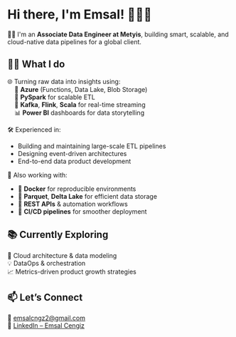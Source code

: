 # Hi there, I'm Emsal! 💁‍♀️✨

🧑‍💻 I'm an **Associate Data Engineer at Metyis**, building smart, scalable, and cloud-native data pipelines for a global client.



## 👩‍💻 What I do

🌐 Turning raw data into insights using:  
&nbsp;&nbsp;&nbsp;&nbsp;💙 **Azure** (Functions, Data Lake, Blob Storage)  
&nbsp;&nbsp;&nbsp;&nbsp;🐍 **PySpark** for scalable ETL  
&nbsp;&nbsp;&nbsp;&nbsp;🧠 **Kafka**, **Flink**, **Scala** for real-time streaming  
&nbsp;&nbsp;&nbsp;&nbsp;📊 **Power BI** dashboards for data storytelling

🛠️ Experienced in:  
- Building and maintaining large-scale ETL pipelines  
- Designing event-driven architectures  
- End-to-end data product development  


🧰 Also working with:  
- 🐳 **Docker** for reproducible environments  
- 📂 **Parquet**, **Delta Lake** for efficient data storage  
- 🔄 **REST APIs** & automation workflows  
- 🔧 **CI/CD pipelines** for smoother deployment  



## 📚 Currently Exploring

🔬 Cloud architecture & data modeling  
💡 DataOps & orchestration  
📈 Metrics-driven product growth strategies



## 📫 Let’s Connect

📧 [emsalcngz2@gmail.com](mailto:emsalcngz2@gmail.com)  
🔗 [LinkedIn – Emsal Cengiz](https://www.linkedin.com/in/emsal-cengiz/)  

